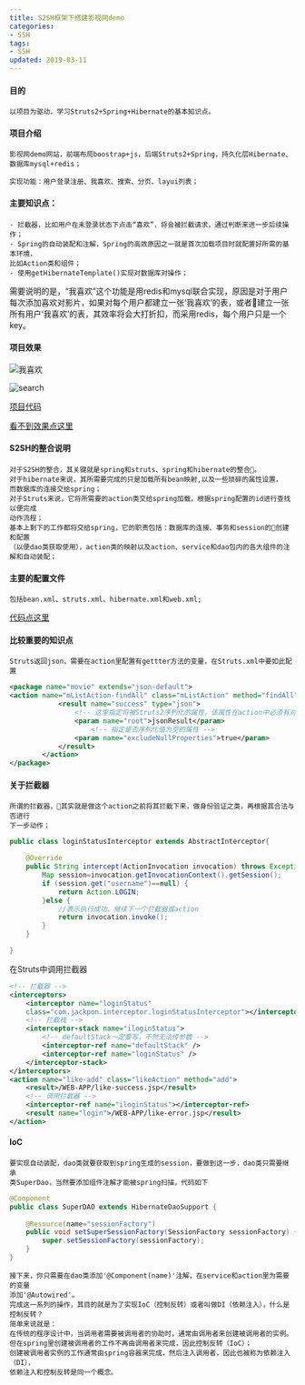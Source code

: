 ```yaml
---
title: S2SH框架下搭建影视网demo
categories: 
- SSH
tags:
- SSH
updated: 2019-03-11
---
```


#### 目的
	以项目为驱动，学习Struts2+Spring+Hibernate的基本知识点。

#### 项目介绍
	影视网demo网站，前端布局boostrap+js，后端Struts2+Spring，持久化层Hibernate、
	数据库mysql+redis；

	实现功能：用户登录注册、我喜欢、搜索、分页、layui列表；

#### 主要知识点：
	- 拦截器，比如用户在未登录状态下点击“喜欢”，将会被拦截请求，通过判断来进一步后续操作；
	- Spring的自动装配和注解，Spring的高效原因之一就是首次加载项目时就配置好所需的基本环境，
	比如Action类和组件；
	- 使用getHibernateTemplate()实现对数据库对操作；

需要说明的是，“我喜欢”这个功能是用redis和mysql联合实现，原因是对于用户每次添加喜欢对影片，如果对每个用户都建立一张‘我喜欢’的表，或者建立一张所有用户‘我喜欢’的表，其效率将会大打折扣，而采用redis，每个用户只是一个key。

#### 项目效果

![我喜欢](https://img-blog.csdnimg.cn/20190310200504309.gif)

![search](https://img-blog.csdnimg.cn/20190310200535153.gif)

[项目代码](https://github.com/Jackpon/Struts2-Spring-Hibernate/tree/master/movie)

[看不到效果点这里](https://blog.csdn.net/Jackponwong/article/details/82842057)

#### S2SH的整合说明
	对于S2SH的整合，其关键就是spring和struts、spring和hibernate的整合。
	对于hibernate来说，其所需要完成的只是加载所有bean映射,以及一些琐碎的属性设置，
	而数据库的连接交给spring；
	对于Struts来说，它将所需要的action类交给spring加载，根据spring配置的id进行查找以便完成
	动作流程；
	基本上剩下的工作都将交给spring，它的职责包括：数据库的连接、事务和session的创建和配置
	（以便dao类获取使用），action类的映射以及action、service和dao包内的各大组件的注解和自动装配；

#### 主要的配置文件
	包括bean.xml、struts.xml、hibernate.xml和web.xml;

[代码点这里](https://github.com/Jackpon/Struts2-Spring-Hibernate/tree/master/movie)

#### 比较重要的知识点
	Struts返回json，需要在action里配置有gettter方法的变量，在Struts.xml中要如此配置

```xml
<package name="movie" extends="json-default">
<action name="mListAction-findAll" class="mListAction" method="findAll" >
			<result name="success" type="json">  
                <!-- 这里指定将被Struts2序列化的属性，该属性在action中必须有对应的getter方法 -->  
                <param name="root">jsonResult</param>  
                    <!-- 指定是否序列化值为空的属性 -->  
                <param name="excludeNullProperties">true</param>  
            </result> 
		</action>
</package>
```
#### 关于拦截器
	所谓的拦截器，其实就是做这个action之前将其拦截下来，做身份验证之类，再根据其合法与否进行
	下一步动作；

```java
public class loginStatusInterceptor extends AbstractInterceptor{

	@Override
	public String intercept(ActionInvocation invocation) throws Exception {
		Map session=invocation.getInvocationContext().getSession();
        if (session.get("username")==null) {
			return Action.LOGIN;
		}else {
			//表示执行成功，继续下一个拦截器或action
			return invocation.invoke();
		}
	}

}
```
在Struts中调用拦截器

```xml
<!-- 拦截器 -->
<interceptors>
	<interceptor name="loginStatus" 
	class="com.jackpon.interceptor.loginStatusInterceptor"></interceptor>
	<!-- 拦截栈 -->
	<interceptor-stack name="iloginStatus">
		<!-- defaultStack一定要写，不然无法传参数 -->
		<interceptor-ref name="defaultStack" />
		<interceptor-ref name="loginStatus" />
	</interceptor-stack>
</interceptors>
<action name="like-add" class="likeAction" method="add">
	<result>/WEB-APP/like-success.jsp</result>
	<!-- 调用拦截器 -->
	<interceptor-ref name="iloginStatus"></interceptor-ref>
	<result name="login">/WEB-APP/like-error.jsp</result>
</action> 
```

#### IoC
	要实现自动装配，dao类就要获取到spring生成的session，要做到这一步，dao类只需要继承
	类SuperDao，当然要添加组件注解才能被spring扫描，代码如下

```java
@Component
public class SuperDAO extends HibernateDaoSupport {
	
	@Resource(name="sessionFactory")
	public void setSuperSessionFactory(SessionFactory sessionFactory) {
		super.setSessionFactory(sessionFactory);
	}
}

```
	接下来，你只需要在dao类添加'@Component(name)'注解，在service和action里为需要的变量
	添加'@Autowired'。
	完成这一系列的操作，其目的就是为了实现IoC（控制反转）或者叫做DI（依赖注入），什么是控制反转？
	简单来说就是：
	在传统的程序设计中，当调用者需要被调用者的协助时，通常由调用者来创建被调用者的实例。
	但在spring里创建被调用者的工作不再由调用者来完成，因此控制反转（IoC）；
	创建被调用者实例的工作通常由spring容器来完成，然后注入调用者，因此也被称为依赖注入（DI），
	依赖注入和控制反转是同一个概念。